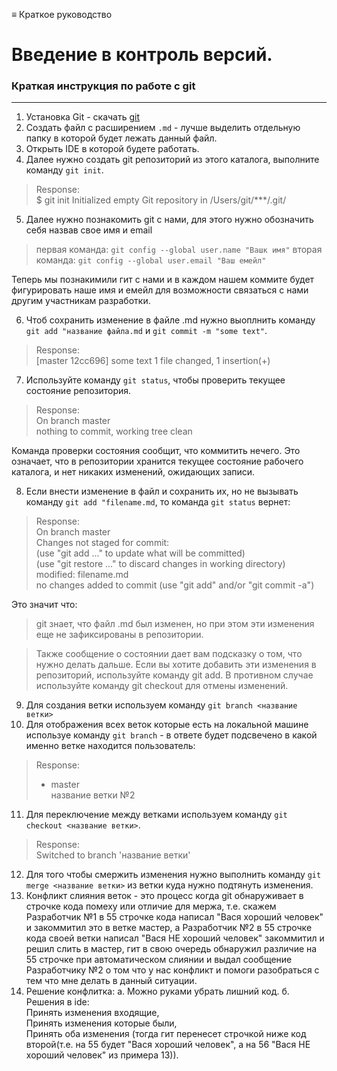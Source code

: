 ≡ Краткое руководство

# Введение в контроль версий.
### Краткая инструкция по работе с git
***
1. Установка Git - скачать [git](https://git-scm.com/downloads) 
2. Создать файл с расширением `.md` - лучше выделить отдельную папку в которой будет лежать данный файл.
3. Открыть IDE в которой будете работать.
4. Далее нужно создать git репозиторий из этого каталога, выполните команду `git init`.  
>Response:  
   $ git init
    Initialized empty Git repository in     /Users/git/***/.git/

5. Далее нужно познакомить git с нами, для этого нужно обозначить себя назвав свое имя и email 
> первая команда: `git config --global user.name "Вашк имя"`
> вторая команда: `git config --global user.email "Ваш емейл"`

Теперь мы познакимили гит с нами и в каждом нашем коммите будет фигурировать наше имя и емейл для возможности связаться с нами другим участникам разработки.

6. Чтоб сохранить изменение в файле .md нужно выоплнить команду `git add "название файла.md` и `git commit -m "some text"`.  
>  Response:  
 [master 12cc696] some text
 1 file changed, 1 insertion(+)
 
7. Используйте команду `git status`, чтобы проверить текущее состояние репозитория.
>  Response:  
On branch master  
nothing to commit, working tree clean

Команда проверки состояния сообщит, что коммитить нечего. Это означает, что в репозитории хранится текущее состояние рабочего каталога, и нет никаких изменений, ожидающих записи.

8. Если внести изменение в файл и сохранить их, но не вызывать команду `git add "filename.md`, то команда `git status` вернет:
>  Response:  
>  On branch master  
Changes not staged for commit:  
  (use "git add <file>..." to update what will be committed)  
  (use "git restore <file>..." to discard changes in working directory)  
        modified:   filename.md  
no changes added to commit (use "git add" and/or "git commit -a")

Это значит что:  
> git знает, что файл .md был изменен, но при этом эти изменения еще не зафиксированы в репозитории.

> Также сообщение о состоянии дает вам подсказку о том, что нужно делать дальше. Если вы хотите добавить эти изменения в репозиторий, используйте команду git add. В противном случае используйте команду git сheckout для отмены изменений.

9. Для создания ветки используем команду  `git branch <название ветки>`
10. Для отображения всех веток которые есть на локальной машине используе команду `git branch` - в ответе будет подсвечено в какой именно ветке находится пользователь:
>  Response:
>* master  
  название ветки №2
11. Для переключение между ветками используем команду `git checkout <название ветки>`.
>  Response:  
>Switched to branch 'название ветки'
12. Для того чтобы смержить изменения нужно выполнить команду `git merge <название ветки>` из ветки куда нужно подтянуть изменения.
13. Конфликт слияния веток - это процесс когда git обнаруживает в строчке кода помеху или отличие для мержа, т.е. скажем Разработчик №1 в 55 строчке кода написал "Вася хороший человек" и закоммитил это в ветке мастер, а Разработчик №2 в 55 строчке кода своей ветки написал "Вася НЕ хороший человек" закоммитил и решил слить в мастер, гит в свою очередь обнаружил различие на 55 строчке при автоматическом слиянии и выдал сообщение Разработчику №2 о том что у нас конфликт и помоги разобраться с тем что мне делать в данный ситуации.
14. Решение конфлитка:
а. Можно руками убрать лишний код.
б. Решения в ide:   
Принять изменения входящие,   
Принять изменения которые были,   
Принять оба изменения (тогда гит перенесет строчкой ниже код второй(т.е. на 55 будет "Вася хороший человек", а на 56 "Вася НЕ хороший человек" из примера 13)).
